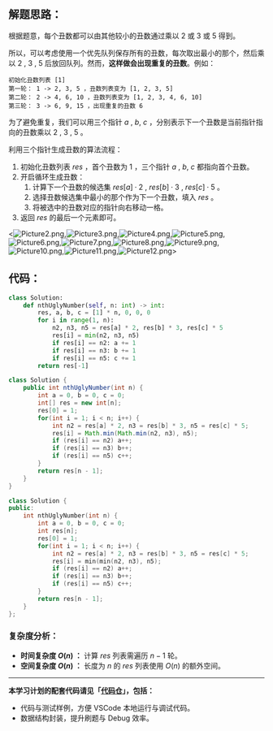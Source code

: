 ## 解题思路：

根据题意，每个丑数都可以由其他较小的丑数通过乘以 $2$ 或 $3$ 或 $5$ 得到。

所以，可以考虑使用一个优先队列保存所有的丑数，每次取出最小的那个，然后乘以 $2$ , $3$ , $5$ 后放回队列。然而，**这样做会出现重复的丑数**。例如：

```shell
初始化丑数列表 [1]
第一轮： 1 -> 2, 3, 5 ，丑数列表变为 [1, 2, 3, 5]
第二轮： 2 -> 4, 6, 10 ，丑数列表变为 [1, 2, 3, 4, 6, 10]
第三轮： 3 -> 6, 9, 15 ，出现重复的丑数 6
```

为了避免重复，我们可以用三个指针 $a$ , $b$, $c$ ，分别表示下一个丑数是当前指针指向的丑数乘以 $2$ , $3$ , $5$ 。

利用三个指针生成丑数的算法流程：

1. 初始化丑数列表 $res$ ，首个丑数为 $1$ ，三个指针 $a$ , $b$, $c$ 都指向首个丑数。
2. 开启循环生成丑数：
    1. 计算下一个丑数的候选集 $res[a] \cdot 2$ , $res[b] \cdot 3$ , $res[c] \cdot 5$ 。
    2. 选择丑数候选集中最小的那个作为下一个丑数，填入 $res$ 。
    3. 将被选中的丑数对应的指针向右移动一格。
3. 返回 $res$ 的最后一个元素即可。

<![Picture2.png](https://pic.leetcode-cn.com/1603023853-bcETWT-Picture2.png),![Picture3.png](https://pic.leetcode-cn.com/1603023853-BOsikd-Picture3.png),![Picture4.png](https://pic.leetcode-cn.com/1603023853-HrvzLL-Picture4.png),![Picture5.png](https://pic.leetcode-cn.com/1603023853-CzbMnV-Picture5.png),![Picture6.png](https://pic.leetcode-cn.com/1603023853-MoDFOM-Picture6.png),![Picture7.png](https://pic.leetcode-cn.com/1603023853-sjhztx-Picture7.png),![Picture8.png](https://pic.leetcode-cn.com/1603023853-NYylSy-Picture8.png),![Picture9.png](https://pic.leetcode-cn.com/1603023853-saAyFf-Picture9.png),![Picture10.png](https://pic.leetcode-cn.com/1603023853-IALBSE-Picture10.png),![Picture11.png](https://pic.leetcode-cn.com/1603023853-kMoqKL-Picture11.png),![Picture12.png](https://pic.leetcode-cn.com/1603023853-tsYuXg-Picture12.png)>

## 代码：

```Python []
class Solution:
    def nthUglyNumber(self, n: int) -> int:
        res, a, b, c = [1] * n, 0, 0, 0
        for i in range(1, n):
            n2, n3, n5 = res[a] * 2, res[b] * 3, res[c] * 5
            res[i] = min(n2, n3, n5)
            if res[i] == n2: a += 1
            if res[i] == n3: b += 1
            if res[i] == n5: c += 1
        return res[-1]
```

```Java []
class Solution {
    public int nthUglyNumber(int n) {
        int a = 0, b = 0, c = 0;
        int[] res = new int[n];
        res[0] = 1;
        for(int i = 1; i < n; i++) {
            int n2 = res[a] * 2, n3 = res[b] * 3, n5 = res[c] * 5;
            res[i] = Math.min(Math.min(n2, n3), n5);
            if (res[i] == n2) a++;
            if (res[i] == n3) b++;
            if (res[i] == n5) c++;
        }
        return res[n - 1];
    }
}
```

```C++ []
class Solution {
public:
    int nthUglyNumber(int n) {
        int a = 0, b = 0, c = 0;
        int res[n];
        res[0] = 1;
        for(int i = 1; i < n; i++) {
            int n2 = res[a] * 2, n3 = res[b] * 3, n5 = res[c] * 5;
            res[i] = min(min(n2, n3), n5);
            if (res[i] == n2) a++;
            if (res[i] == n3) b++;
            if (res[i] == n5) c++;
        }
        return res[n - 1];
    }
};
```

### 复杂度分析：

- **时间复杂度 $O(n)$ ：** 计算 $res$ 列表需遍历 $n-1$ 轮。
- **空间复杂度 $O(n)$ ：** 长度为 $n$ 的 $res$ 列表使用 $O(n)$ 的额外空间。

---

**本学习计划的配套代码请见「[代码仓](https://github.com/krahets/selected-coding-interview)」，包括：**

- 代码与测试样例，方便 VSCode 本地运行与调试代码。
- 数据结构封装，提升刷题与 Debug 效率。
